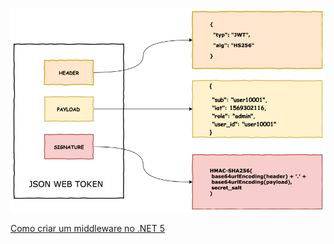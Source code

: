 ![JWT](./jwt.png)

[Como criar um middleware no .NET 5](https://medium.com/xp-inc/dica-r%C3%A1pida-net-5-middleware-e3695077e302)
